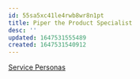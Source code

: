 ```yaml
---
id: 55sa5xc41le4rwb8wr8n1pt
title: Piper the Product Specialist
desc: ''
updated: 1647531555489
created: 1647531540912
---
```


[Service Personas](https://swcompany.sharepoint.com/:b:/r/sites/GlobalSalesService/Shared%20Documents/UX%20(User%20Experience)/071620-Salesforce-Personas-Service.pdf?csf=1&web=1&e=opb6cO)
